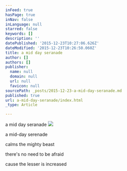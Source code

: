 ```yaml
---
inFeed: true
hasPage: true
inNav: false
inLanguage: null
starred: false
keywords: []
description: ''
datePublished: '2015-12-23T10:27:06.626Z'
dateModified: '2015-12-23T10:26:50.060Z'
title: a mid day seranade
author: []
authors: []
publisher:
  name: null
  domain: null
  url: null
  favicon: null
sourcePath: _posts/2015-12-23-a-mid-day-seranade.md
published: true
url: a-mid-day-seranade/index.html
_type: Article

---
```

a mid day seranade
![](https://the-grid-user-content.s3-us-west-2.amazonaws.com/2778210c-5782-4c09-b529-582bb0e5149b.jpg)

a mid-day serenade 

calms the mighty beast 

there's no need to be afraid 

cause the lesser is increased